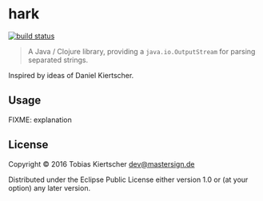 # hark

[![build status][travis-img]][travis-url]

> A Java / Clojure library, providing a `java.io.OutputStream` for parsing separated strings.

Inspired by ideas of Daniel Kiertscher.

## Usage

FIXME: explanation

## License

Copyright © 2016 Tobias Kiertscher <dev@mastersign.de>

Distributed under the Eclipse Public License either version 1.0 or
(at your option) any later version.

[travis-img]: https://img.shields.io/travis/mastersign/hark/master.svg
[travis-url]: https://travis-ci.org/mastersign/hark

